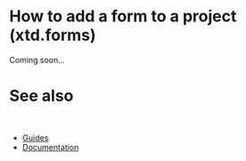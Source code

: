 # How to add a form to a project (xtd.forms)

Coming soon...

# See also
​
* [Guides](/docs/documentation/guides)
* [Documentation](/docs/documentation)

[//]: # (https://learn.microsoft.com/en-us/dotnet/desktop/winforms/forms/how-to-add?view=netdesktop-6.0)
